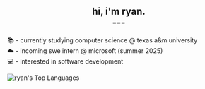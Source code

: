 ## <div align ="center"> hi, i'm ryan. <br /> --- </div>

 📚 - currently studying computer science @ texas a&m university \
 ☁️ - incoming swe intern @ microsoft (summer 2025) \
 💻 - interested in software development

 ![ryan's Top Languages](https://github-readme-stats.vercel.app/api/top-langs/?username=rryantran&layout=compact&theme=graywhite)
